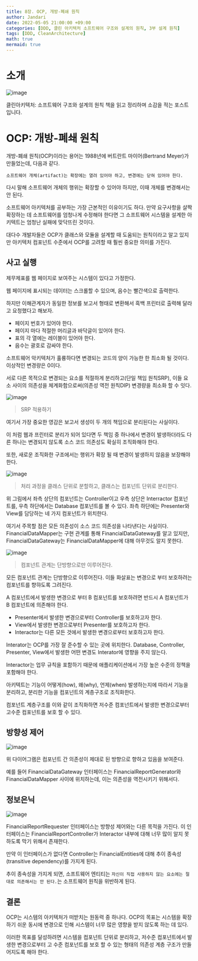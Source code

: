 ```yaml
---
title: 8장. OCP, 개방-폐쇄 원칙
author: Jandari
date: 2022-05-05 21:00:00 +09:00
categories: [DDD, 클린 아키텍처 소프트웨어 구조와 설계의 원칙, 3부 설계 원칙]
tags: [DDD, CleanArchitecture]
math: true
mermaid: true
---
```


# 소개

![image](/assets/img/post/2022-05-05-PPPCleanArchitecture_ch8/1.jpg)

클린아키텍처: 소프트웨어 구조와 설계의 원칙 책을 읽고 정리하며 소감을 적는 포스트입니다.

# OCP: 개방-폐쇄 원칙

개방-폐쇄 원칙(OCP)이라는 용어는 1988년에 버트란트 마이어(Bertrand Meyer)가 만들었는데, 다음과 같다.

`소프트웨어 개체(artifact)는 확장에는 열려 있어야 하고, 변경에는 닫혀 있어야 한다.`

다시 말해 소프트웨어 개체의 행위는 확장할 수 있어야 하지만, 이때 개체를 변경해서는 안 된다.

소프트웨어 아키텍처를 공부하는 가장 근본적인 이유이기도 하다. 만약 요구사항을 살짝 확장하는 데 소프트웨어를 엄청나게 수정해야 한다면 그 소프트웨어 시스템을 설계한 아키텍트는 엄청난 실패에 맞닥뜨린 것이다.

대다수 개발자들은 OCP가 클래스와 모듈을 설계할 때 도움되는 원칙이라고 알고 있지만 아키텍처 컴포넌트 수준에서 OCP를 고려할 때 훨씬 중요한 의미를 가진다.

## 사고 실행

제무제표를 웹 페이지로 보여주는 시스템이 있다고 가정한다.

웹 페이지에 표시되는 데이터는 스크롤할 수 있으며, 음수는 빨간색으로 출력한다.

하지만 이해관계자가 동일한 정보를 보고서 형태로 변환해서 흑백 프린터로 출력해 달라고 요청했다고 해보자.

* 페이지 번호가 있어야 한다.
* 페이지 마다 적절한 머리글과 바닥글이 있어야 한다.
* 표의 각 열에는 레이블이 있어야 한다.
* 음수는 괄호로 감싸야 한다.

소프트웨어 악키텍처가 훌륭하다면 변경되는 코드의 양이 가능한 한 최소화 될 것이다. 이상적인 변경량은 0이다.

서로 다른 목적으로 변경되는 요소를 적절하게 분리하고(단일 책임 원칙SRP), 이들 요소 사이의 의존성을 체계화함으로써(의존성 역전 원칙DIP) 변경량을 최소화 할 수 잇다.

![image](/assets/img/post/2022-05-05-PPPCleanArchitecture_ch8/2.jpg)
> SRP 적용하기

여기서 가장 중요한 영감은 보고서 생성이 두 개의 책임으로 분리된다는 사실이다.

이 처럼 웹과 프린터로 분리가 되어 있다면 두 책임 중 하나에서 변경이 발생하더라도 다른 하나는 변경되지 않도록 소스 코드 의존성도 확실히 조직화해야 한다.

또한, 새로운 조직화한 구조에서는 행위가 확장 될 때 변경이 발생하지 않음을 보장해야 한다.

![image](/assets/img/post/2022-05-05-PPPCleanArchitecture_ch8/3.jpg)
> 처리 과정을 클래스 단위로 분할하고, 클래스는 컴포넌트 단위로 분리한다.

위 그림에서 좌측 상단의 컴포넌트는 Controller이고 우측 상단은 Interractor 컴포넌트를, 우측 하단에서는 Database 컴포넌트를 볼 수 있다. 좌측 하단에는 Presenter와 View를 담당하는 네 가지 컴포넌트가 위치한다.

여기서 주목할 점은 모든 의존성이 소스 코드 의존성을 나타낸다는 사실이다. FinancialDataMapper는 구현 관계를 통해 FinancialDataGateway를 알고 있지만, FinancialDataGateway는 FinancialDataMapper에 대해 아무것도 알지 못한다.

![image](/assets/img/post/2022-05-05-PPPCleanArchitecture_ch8/4.jpg)
> 컴포넌트 관계는 단방향으로만 이루어진다.

모든 컴포넌트 관계는 단방향으로 이루어진다. 이들 화살표는 변경으로 부터 보호하려는 컴포넌트를 향햐도록 그려진다.

A 컴포넌트에서 발생한 변경으로 부터 B 컴포넌트를 보호하려면 반드시 A 컴포넌트가 B 컴포넌트에 의존해야 한다.

* Presenter에서 발생한 변경으로부터 Controller를 보호하고자 한다.
* View에서 발생한 변경으로부터 Presenter를 보호하고자 한다.
* Interactor는 다른 모든 것에서 발생한 변경으로부터 보호하고자 한다.

Interator는 OCP를 가장 잘 준수할 수 있는 곳에 위치한다. Database, Controller, Presenter, View에서 발생한 어떤 변경도 Interator에 영향을 주지 않는다.

Interactor는 업무 규칙을 포함하기 때문에 애플리케이션에서 가장 높은 수준의 정책을 포함해야 한다.

아키텍트는 기능이 어떻게(how), 왜(why), 언제(when) 발생하는지에 따라서 기능을 분리하고, 분리한 기능을 컴포넌트의 계층구조로 조직화한다.

컴포넌트 계층구조를 이와 같이 조직화하면 저수준 컴포넌트에서 발생한 변경으로부터 고수준 컴포넌트를 보호 할 수 있다.

## 방향성 제어

![image](/assets/img/post/2022-05-05-PPPCleanArchitecture_ch8/3.jpg)

위 다이어그램은 컴포넌트 간 의존성이 제대로 된 방향으로 향하고 있음을 보여준다.

예를 들어 FinancialDataGateway 인터페이스는 FinancialReportGenerator와 FinancialDataMapper 사이에 위치하는데, 이는 의존성을 역전시키기 위해서다.

## 정보은닉

![image](/assets/img/post/2022-05-05-PPPCleanArchitecture_ch8/3.jpg)

FinancialReportRequester 인터페이스는 방향성 제어와는 다른 목적을 가진다. 이 인터페이스는 FinancialReportController가 Interactor 내부에 대해 너무 많이 알지 못하도록 막기 위해서 존재한다.

만약 이 인터페이스가 없다면 Controller는 FinancialEntities에 대해 추이 종속성(transitive dependency)를 가지게 된다.

추이 종속성을 가지게 되면, 소프트웨어 엔티티는 `자신이 직접 사용하지 않는 요소에는 절대로 의존해서는 안 된다.`는 소프트웨어 원칙을 위반하게 된다.

## 결론

OCP는 시스템의 아키텍처가 떠받치는 원동력 중 하나다. OCP의 목표는 시스템을 확장하기 쉬운 동시에 변경으로 인해 시스템이 너무 많은 영향을 받지 않도록 하는 데 있다.

이러한 목표를 달성하려면 시스템을 컴포넌트 단위로 분리하고, 저수준 컴포넌트에서 발생한 변경으로부터 고 수준 컴포넌트를 보호 할 수 있는 형태의 의존성 계층 구조가 만들어지도록 해야 한다.
